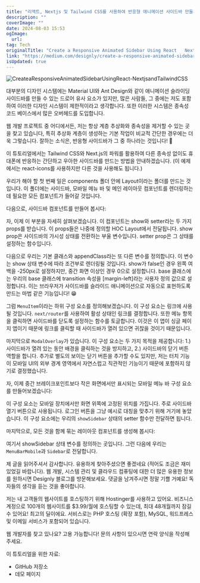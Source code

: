 ```yaml
---
title: "리액트, Nextjs 및 Tailwind CSS를 사용하여 반응형 애니메이션 사이드바 만들기"
description: ""
coverImage: ""
date: 2024-08-03 15:53
ogImage: 
  url: 
tag: Tech
originalTitle: "Create a Responsive Animated Sidebar Using React   Nextjs and Tailwind CSS"
link: "https://medium.com/designly/create-a-responsive-animated-sidebar-using-react-next-js-and-tailwind-css-bd5a0f42f103"
isUpdated: true
---
```






![CreateaResponsiveAnimatedSidebarUsingReact-NextjsandTailwindCSS](/assets/img/CreateaResponsiveAnimatedSidebarUsingReact-NextjsandTailwindCSS_0.png)

대부분의 디자인 시스템에는 Material UI와 Ant Design와 같이 애니메이션 슬라이딩 사이드바를 만들 수 있는 드로어 유사 요소가 있지만, 많은 사람들, 그 중에는 저도 포함하여 이러한 디자인 시스템이 제한적이라고 생각합니다. 또한 이러한 시스템은 종속성 코드 베이스에서 많은 오버헤드를 도입합니다.

웹 개발 프로젝트 중 어디에서든, 저는 항상 계층 추상화와 종속성을 제거할 수 있는 곳을 찾고 있습니다, 특히 추상화 계층이 생성하는 기본 작업이 비교적 간단한 경우에는 더욱 그렇습니다. 잘하는 소식은, 반응형 사이드바가 그 중 하나라는 것입니다! 🤗

이 튜토리얼에서는 Tailwind CSS와 Next.js의 파워를 활용하여 다른 종속성 없이도 휴대폰에 반응하는 간단하고 우아한 사이드바를 만드는 방법을 안내하겠습니다. (이 예제에서는 react-icons를 사용하지만 다른 것을 사용해도 됩니다.)

<div class="content-ad"></div>

우리가 해야 할 첫 번째 일은 components 폴더 안에 Layout이라는 폴더를 만드는 것입니다. 이 폴더에는 사이드바, 모바일 메뉴 바 및 메인 레이아웃 컴포넌트를 렌더링하는 데 필요한 모든 컴포넌트가 들어갈 것입니다.

다음으로, 사이드바 컴포넌트를 만들어 봅시다:

자, 이제 이 부분을 자세히 살펴보겠습니다. 이 컴포넌트는 show와 setter라는 두 가지 props를 받습니다. 이 props들은 나중에 정의할 HOC Layout에서 전달됩니다. show prop은 사이드바의 가시성 상태를 전환하는 부울 변수입니다. setter prop은 그 상태를 설정하는 함수입니다.

다음으로 우리는 기본 클래스와 appendClass라는 또 다른 변수를 정의합니다. 이 변수는 show 상태 변수에 따라 조건부로 렌더링될 것입니다. show가 false인 경우 왼쪽 여백을 -250px로 설정하지만, 중간 화면 이상인 경우 0으로 설정합니다. base 클래스에는 우리의 base 클래스에 transition 속성을 [margin-left]라는 사용자 정의 값으로 설정합니다. 이는 브라우저가 사이드바를 슬라이드 애니메이션으로 자동으로 표현하도록 만드는 마법 같은 기능입니다! 😁

<div class="content-ad"></div>

그럼 `MenuItem`이라는 하위 구성 요소를 정의해보겠습니다. 이 구성 요소는 링크에 사용될 것입니다. `next/router`를 사용하여 활성 상태인 링크를 결정합니다. 또한 메뉴 항목을 클릭하면 사이드바를 닫도록 설정하는 함수를 토글합니다. 이것은 이 앱이 싱글 페이지 앱이기 때문에 링크를 클릭할 때 사이드바가 열려 있으면 귀찮을 것이기 때문입니다.

마지막으로 `ModalOverlay`가 있습니다. 이 구성 요소는 두 가지 목적을 제공합니다: 1.) 사이드바가 열려 있는 동안 배경을 클릭하는 것을 방지하고, 2.) 사이드바의 닫기 버튼 역할을 합니다. 추가로 별도의 보이는 닫기 버튼을 추가할 수도 있지만, 저는 터치 기능이 모바일 UI의 외부 경계 영역에서 자연스럽고 직관적인 기능이기 때문에 포함하지 않기로 결정했습니다.

자, 이제 중간 브레이크포인트보다 작은 화면에서만 표시되는 모바일 메뉴 바 구성 요소를 만들어보겠습니다:

이 구성 요소는 모바일 장치에서만 화면 위쪽에 고정된 위치를 가집니다. 주로 사이드바 열기 버튼으로 사용됩니다. 로그인 버튼을 그냥 예시로 대칭을 맞추기 위해 거기에 놓았습니다. 이 구성 요소에는 우리의 `showSidebar` 상태의 setter 함수만 전달하면 됩니다.

<div class="content-ad"></div>

마지막으로, 모든 것을 함께 묶는 레이아웃 컴포넌트를 생성해 봅시다:

여기서 showSidebar 상태 변수를 정의하는 곳입니다. 그런 다음에 우리는 `MenuBarMobile`과 `Sidebar`로 전달합니다.

제 글을 읽어주셔서 감사합니다. 유용하게 찾아주셨으면 좋겠네요 (적어도 조금은 재미있었길 바랍니다). 웹 개발, 시스템 관리 및 클라우드 컴퓨팅에 대한 더 많은 유용한 정보를 원하시면 Designly 블로그를 방문해보세요. 댓글을 남겨주시면 정말 기쁠 거예요! 독자들의 생각을 듣는 것을 좋아합니다.

저는 내 고객들의 웹사이트를 호스팅하기 위해 Hostinger를 사용하고 있어요. 비즈니스 계정으로 100개의 웹사이트를 $3.99/월에 호스팅할 수 있는데, 최대 48개월까지 잠길 수 있어요! 최고의 딜이에요. 서비스로는 PHP 호스팅 (확장 포함), MySQL, 워드프레스 및 이메일 서비스가 포함되어 있습니다.

<div class="content-ad"></div>

웹 개발자를 찾고 있나요? 고용 가능합니다! 문의 사항이 있으시면 연락 양식을 작성해주세요.

이 튜토리얼을 위한 자료:

- GitHub 저장소
- 데모 페이지

